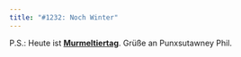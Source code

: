```yaml
---
title: "#1232: Noch Winter"
---
```


P.S.: 
Heute ist <a href="http://www.fonflatter.de/dateien/kalender_fonflatter_2009.pdf"><strong>Murmeltiertag</strong></a>.  Grüße an Punxsutawney Phil.
